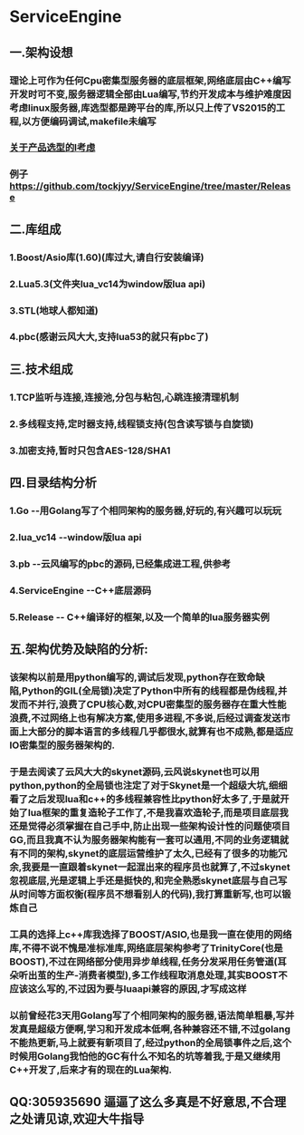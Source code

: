 # ServiceEngine
## 一.架构设想
### 理论上可作为任何Cpu密集型服务器的底层框架,网络底层由C++编写开发时可不变,服务器逻辑全部由Lua编写,节约开发成本与维护难度因考虑linux服务器,库选型都是跨平台的库,所以只上传了VS2015的工程,以方便编码调试,makefile未编写
### [关于产品选型的l考虑](https://github.com/tockjyy/ServiceEngine/wiki/关于分布式联机游戏匹配系统实现的架构设想)
### 例子 https://github.com/tockjyy/ServiceEngine/tree/master/Release
## 二.库组成
### 1.Boost/Asio库(1.60)(库过大,请自行安装编译)
### 2.Lua5.3(文件夹lua_vc14为window版lua api)
### 3.STL(地球人都知道)
### 4.pbc(感谢云风大大,支持lua53的就只有pbc了)
## 三.技术组成
### 1.TCP监听与连接,连接池,分包与粘包,心跳连接清理机制
### 2.多线程支持,定时器支持,线程锁支持(包含读写锁与自旋锁)
### 3.加密支持,暂时只包含AES-128/SHA1
## 四.目录结构分析
### 1.Go --用Golang写了个相同架构的服务器,好玩的,有兴趣可以玩玩
### 2.lua_vc14 --window版lua api
### 3.pb --云风编写的pbc的源码,已经集成进工程,供参考
### 4.ServiceEngine --C++底层源码
### 5.Release -- C++编译好的框架,以及一个简单的lua服务器实例
## 五.架构优势及缺陷的分析:
### 该架构以前是用python编写的,调试后发现,python存在致命缺陷,Python的GIL(全局锁)决定了Python中所有的线程都是伪线程,并发而不并行,浪费了CPU核心数,对CPU密集型的服务器存在重大性能浪费,不过网络上也有解决方案,使用多进程,不多说,后经过调查发送市面上大部分的脚本语言的多线程几乎都很水,就算有也不成熟,都是适应IO密集型的服务器架构的.
### 于是去阅读了云风大大的skynet源码,云风说skynet也可以用python,python的全局锁也注定了对于Skynet是一个超级大坑,细细看了之后发现lua和c++的多线程兼容性比python好太多了,于是就开始了lua框架的重复造轮子工作了,不是我喜欢造轮子,而是项目底层我还是觉得必须掌握在自己手中,防止出现一些架构设计性的问题使项目GG,而且我真不认为服务器架构能有一套可以通用,不同的业务逻辑就有不同的架构,skynet的底层运营维护了太久,已经有了很多的功能冗余,我要是一直跟着skynet一起混出来的程序员也就算了,不过skynet忽视底层,光是逻辑上手还是挺快的,和完全熟悉skynet底层与自己写从时间等方面权衡(程序员不想看别人的代码),我打算重新写,也可以锻炼自己
### 工具的选择上c++库我选择了BOOST/ASIO,也是我一直在使用的网络库,不得不说不愧是准标准库,网络底层架构参考了TrinityCore(也是BOOST),不过在网络部分使用异步单线程,任务分发采用任务管道(耳朵听出茧的生产-消费者模型),多工作线程取消息处理,其实BOOST不应该这么写的,不过因为要与luaapi兼容的原因,才写成这样
### 以前曾经花3天用Golang写了个相同架构的服务器,语法简单粗暴,写并发真是超级方便啊,学习和开发成本低啊,各种兼容还不错,不过golang不能热更新,马上就要有新项目了,经过python的全局锁事件之后,这个时候用Golang我怕他的GC有什么不知名的坑等着我,于是又继续用C++开发了,后来才有的现在的Lua架构.

## QQ:305935690 逼逼了这么多真是不好意思,不合理之处请见谅,欢迎大牛指导



